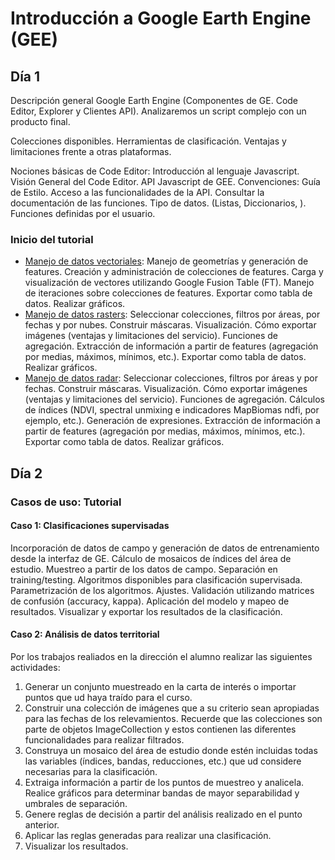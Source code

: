 # Introducción a Google Earth Engine (GEE)

## Día 1

Descripción general Google Earth Engine (Componentes de GE. Code Editor, Explorer y Clientes API). Analizaremos un script complejo con un producto final.

Colecciones disponibles. Herramientas de clasificación. Ventajas y limitaciones frente a otras plataformas.

Nociones básicas de Code Editor: Introducción al lenguaje Javascript. Visión General del Code Editor. API Javascript de GEE. Convenciones: Guía de Estilo. Acceso a las funcionalidades de la API. Consultar la documentación de las funciones. Tipo de datos. (Listas, Diccionarios, ). Funciones definidas por el usuario.

### Inicio del tutorial

  * [Manejo de datos vectoriales](https://github.com/HWMuyulema/GEE/blob/master/datos_vectoriales.md): Manejo de geometrías y generación de features. Creación y administración de colecciones de features. Carga y visualización de vectores utilizando Google Fusion Table (FT). Manejo de iteraciones sobre colecciones de features. Exportar como tabla de datos. Realizar gráficos.
  * [Manejo de datos rasters](https://github.com/HWMuyulema/GEE/blob/master/datos_rasters.md): Seleccionar colecciones, filtros por áreas, por fechas y por nubes. Construir máscaras. Visualización. Cómo exportar imágenes (ventajas y limitaciones del servicio). Funciones de agregación. Extracción de información a partir de features (agregación por medias, máximos, mínimos, etc.). Exportar como tabla de datos. Realizar gráficos.
  * [Manejo de datos radar](https://github.com/HWMuyulema/GEE/blob/master/datos_rasters.md): Seleccionar colecciones, filtros por áreas y por fechas. Construir máscaras. Visualización. Cómo exportar imágenes (ventajas y limitaciones del servicio). Funciones de agregación. Cálculos de índices (NDVI, spectral unmixing e indicadores MapBiomas ndfi, por ejemplo, etc.). Generación de expresiones. Extracción de información a partir de features (agregación por medias, máximos, mínimos, etc.). Exportar como tabla de datos. Realizar gráficos.

## Día 2

### Casos de uso: Tutorial

#### Caso 1: Clasificaciones supervisadas

Incorporación de datos de campo y generación de datos de entrenamiento desde la interfaz de GE. Cálculo de mosaicos de índices del área de estudio. Muestreo a partir de los datos de campo. Separación en training/testing. Algoritmos disponibles para clasificación supervisada. Parametrización de los algoritmos. Ajustes. Validación utilizando matrices de confusión (accuracy, kappa). Aplicación del modelo y mapeo de resultados. Visualizar y exportar los resultados de  la clasificación.

#### Caso 2: Análisis de datos territorial

Por los trabajos realiados en la dirección el alumno realizar las siguientes actividades:

 1. Generar un conjunto muestreado en la carta de interés o importar puntos que ud haya traído para el curso.
 2. Construir una colección de imágenes que a su criterio sean apropiadas para las fechas de los relevamientos. Recuerde que las colecciones son parte de objetos ImageCollection y estos contienen las diferentes funcionalidades para realizar filtrados.
 3. Construya un mosaico del área de estudio donde estén incluidas todas las variables (índices, bandas, reducciones, etc.) que ud considere necesarias para la clasificación.
 4. Extraiga información a partir de los puntos de muestreo y analicela. Realice gráficos para determinar bandas de mayor separabilidad y umbrales de separación.
 5. Genere reglas de decisión a partir del análisis realizado en el punto anterior.
 6. Aplicar las reglas generadas para realizar una clasificación.
 7. Visualizar los resultados.
